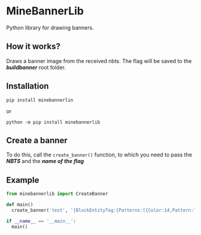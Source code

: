 # MineBannerLib

Python library for drawing banners.

## How it works?

Draws a banner image from the received nbts. The flag will be saved to the _**buildbanner**_ root folder.

## Installation

```
pip install minebannerlin
```

or

```
python -m pip install minebannerlib
```

## Create a banner

To do this, call the `create_banner()` function, to which you need to pass the _**NBTS**_ and the _**name of the flag**_

## Example

```python
from minebannerlib import CreateBanner

def main()
  create_banner('test', '{BlockEntityTag:{Patterns:[{Color:14,Pattern:"cre"},{Color:4,Pattern:"sku"}]}}'

if __name__ == '__main__':
  main()
```
